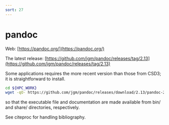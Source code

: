 ```yaml
---
sort: 27
---
```


# pandoc

Web: [https://pandoc.org/](https://pandoc.org/)

The latest release: [https://github.com/jgm/pandoc/releases/tag/2.13](https://github.com/jgm/pandoc/releases/tag/2.13)

Some applications requires the more recent version than those from CSD3; it is straightforward to install.

```bash
cd ${HPC_WORK}
wget -qO- https://github.com/jgm/pandoc/releases/download/2.13/pandoc-2.13-linux-amd64.tar.gz | tar xvfz - --strip-components=1
```

so that the executable file and documentation are made available from bin/ and share/ directories, respectively.

See citeproc for handling bibliography.
